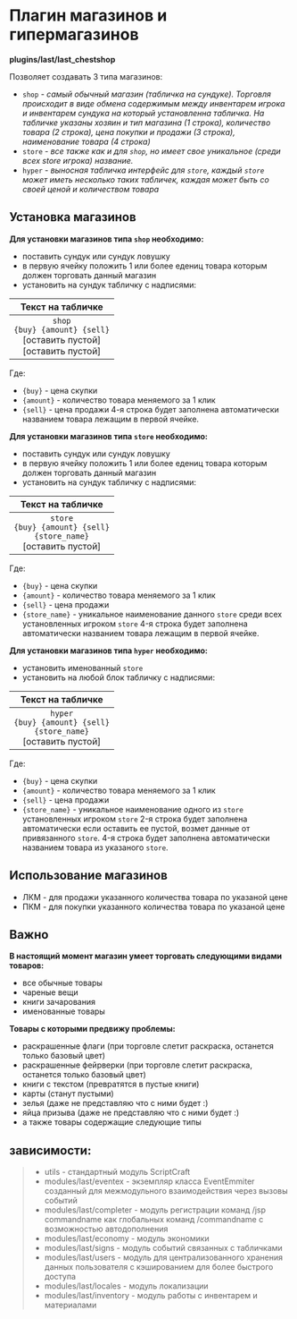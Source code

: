 <!-- TITLE: Магазины -->
<!-- SUBTITLE: Описание плагина Магазинов -->

# Плагин магазинов и гипермагазинов
**plugins/last/last_chestshop**

Позволяет создавать 3 типа магазинов:
- `shop`   - *самый обычный магазин (табличка на сундуке). Торговля происходит в виде обмена содержимым между инвентарем игрока и инвентарем сундука на который установленна табличка. На табличке указаны хозяин и тип магазина (1 строка), количество товара (2 строка), цена покупки и продажи (3 строка), наименование товара (4 строка)*
- `store`  - *все также как и для `shop`, но имеет свое уникальное (среди всех store игрока) название.*
- `hyper`  - *выносная табличка интерфейс для `store`, каждый `store` может иметь несколько таких табличек, каждая может быть со своей ценой и количеством товара*
             

## Установка магазинов
 
**Для установки магазинов типа `shop` необходимо:**
 - поставить сундук или сундук ловушку
 - в первую ячейку положить 1 или более едениц товара которым должен торговать данный магазин
 - установить на сундук табличку с надписями:

|Текст на табличке|
|:---------------:|
|`shop` </br> `{buy} {amount} {sell}` </br> [оставить пустой] </br> [оставить пустой]|

Где:
- `{buy}` - цена скупки
- `{amount}` - количество товара меняемого за 1 клик
- `{sell}` - цена продажи
4-я строка будет заполнена автоматически названием товара лежащим в первой ячейке.

**Для установки магазинов типа `store` необходимо:**
 - поставить сундук или сундук ловушку
 - в первую ячейку положить 1 или более едениц товара которым должен торговать данный магазин
 - установить на сундук табличку с надписями:

|Текст на табличке|
|:---------------:|
|`store` </br> `{buy} {amount} {sell}` </br> `{store_name}` </br> [оставить пустой]|

Где:
- `{buy}` - цена скупки
- `{amount}` - количество товара меняемого за 1 клик
- `{sell}` - цена продажи
- `{store_name}` - уникальное наименование данного `store` среди всех установленных игроком `store`
4-я строка будет заполнена автоматически названием товара лежащим в первой ячейке.

**Для установки магазинов типа `hyper` необходимо:**
 - установить именованный `store`
 - установить на любой блок табличку с надписями:

|Текст на табличке|
|:---------------:|
|`hyper` </br> `{buy} {amount} {sell}` </br> `{store_name}` </br> [оставить пустой]|

Где:
- `{buy}` - цена скупки
- `{amount}` - количество товара меняемого за 1 клик
- `{sell}` - цена продажи
- `{store_name}` - уникальное наименование одного из `store` установленных игроком `store`
2-я строка будет заполнена автоматически если оставить ее пустой, возмет данные от привязанного `store`.
4-я строка будет заполнена автоматически названием товара из указаного `store`.
 
## Использование магазинов
 - ЛКМ - для продажи указанного количества товара по указаной цене 
 - ПКМ - для покупки указанного количества товара по указаной цене 

## Важно
 
**В настоящий момент магазин умеет торговать следующими видами товаров:**
 - все обычные товары
 - чареные вещи
 - книги зачарования
 - именованные товары
 
**Товары с которыми предвижу проблемы:**
 - раскрашенные флаги (при торговле слетит раскраска, останется только базовый цвет)
 - раскрашенные фейрверки (при торговле слетит раскраска, останется только базовый цвет)
 - книги с текстом (превратятся в пустые книги)
 - карты (станут пустыми)
 - зелья (даже не представляю что с ними будет :)
 - яйца призыва (даже не представляю что с ними будет :)
 - а также товары содержащие следующие типы 

## зависимости:
> - utils - стандартный модуль ScriptCraft
> - modules/last/eventex     - экземпляр класса EventEmmiter созданный для межмодульного взаимодействия через вызовы событий
> - modules/last/completer   - модуль регистрации команд /jsp commandname как глобальных команд /commandname с возможностью автодополнения
> - modules/last/economy     - модуль экономики
> - modules/last/signs       - модуль событий связанных с табличками
> - modules/last/users       - модуль для централизованного хранения данных пользователя с кэшированием для более быстрого доступа
> - modules/last/locales     - модуль локализации
> - modules/last/inventory   - модуль работы с инвентарем и материалами